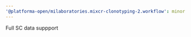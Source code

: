 ```yaml
---
'@platforma-open/milaboratories.mixcr-clonotyping-2.workflow': minor
---
```


Full SC data suppport
